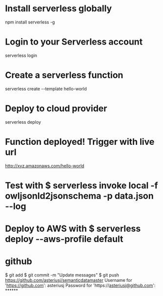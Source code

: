 
# Install serverless globally
npm install serverless -g
# Login to your Serverless account
serverless login
# Create a serverless function
serverless create --template hello-world
# Deploy to cloud provider
serverless deploy
# Function deployed! Trigger with live url
http://xyz.amazonaws.com/hello-world

# Test with $ serverless invoke local -f owljsonld2jsonschema -p data.json --log

# Deploy to AWS with $ serverless deploy --aws-profile default




# github

$ git add <folders and files>
$ git commit -m "Update messages"
$ git push https://github.com/asteriusj/semanticdatamaster
Username for 'https://github.com': asteriusj
Password for 'https://asteriusj@github.com': ******